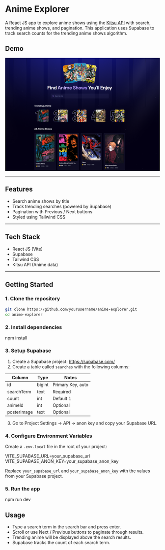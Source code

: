 # Anime Explorer

A React JS app to explore anime shows using the [Kitsu API](https://kitsu.docs.apiary.io/) with search, trending anime shows, and pagination. This application uses Supabase to track search counts for the trending anime shows algorithm.

## Demo

![Screenshot](./movie-app/public/anime-explorer.png)

---

## Features

- Search anime shows by title
- Track trending searches (powered by Supabase)
- Pagination with Previous / Next buttons
- Styled using Tailwind CSS

---

## Tech Stack

- React JS (Vite)
- Supabase
- Tailwind CSS
- Kitsu API (Anime data)

---

## Getting Started

### 1. Clone the repository

```bash
git clone https://github.com/yourusername/anime-explorer.git
cd anime-explorer
```

### 2. Install dependencies

npm install

### 3. Setup Supabase

1. Create a Supabase project: https://supabase.com/
2. Create a table called `searches` with the following columns:

Column       | Type    | Notes
------------ | ------- | ------------------
id           | bigint  | Primary Key, auto
searchTerm   | text    | Required
count        | int     | Default 1
animeId      | int     | Optional
posterImage  | text    | Optional

3. Go to Project Settings -> API -> anon key and copy your Supabase URL.

### 4. Configure Environment Variables

Create a `.env.local` file in the root of your project:

VITE_SUPABASE_URL=your_supabase_url
VITE_SUPABASE_ANON_KEY=your_supabase_anon_key

Replace `your_supabase_url` and `your_supabase_anon_key` with the values from your Supabase project.

### 5. Run the app

npm run dev

## Usage

- Type a search term in the search bar and press enter.
- Scroll or use Next / Previous buttons to paginate through results.
- Trending anime will be displayed above the search results.
- Supabase tracks the count of each search term.

